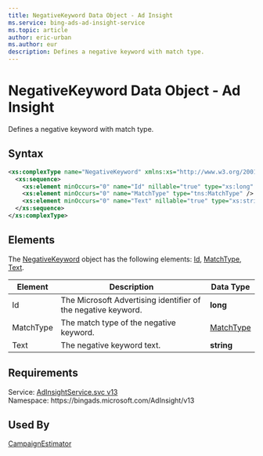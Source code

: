 ```yaml
---
title: NegativeKeyword Data Object - Ad Insight
ms.service: bing-ads-ad-insight-service
ms.topic: article
author: eric-urban
ms.author: eur
description: Defines a negative keyword with match type.
---
```

# NegativeKeyword Data Object - Ad Insight
Defines a negative keyword with match type.

## Syntax
```xml
<xs:complexType name="NegativeKeyword" xmlns:xs="http://www.w3.org/2001/XMLSchema">
  <xs:sequence>
    <xs:element minOccurs="0" name="Id" nillable="true" type="xs:long" />
    <xs:element minOccurs="0" name="MatchType" type="tns:MatchType" />
    <xs:element minOccurs="0" name="Text" nillable="true" type="xs:string" />
  </xs:sequence>
</xs:complexType>
```

## <a name="elements"></a>Elements

The [NegativeKeyword](negativekeyword.md) object has the following elements: [Id](#id), [MatchType](#matchtype), [Text](#text).

|Element|Description|Data Type|
|-----------|---------------|-------------|
|<a name="id"></a>Id|The Microsoft Advertising identifier of the negative keyword.|**long**|
|<a name="matchtype"></a>MatchType|The match type of the negative keyword.|[MatchType](matchtype.md)|
|<a name="text"></a>Text|The negative keyword text.|**string**|

## Requirements
Service: [AdInsightService.svc v13](https://adinsight.api.bingads.microsoft.com/Api/Advertiser/AdInsight/v13/AdInsightService.svc)  
Namespace: https\://bingads.microsoft.com/AdInsight/v13  

## Used By
[CampaignEstimator](campaignestimator.md)  
